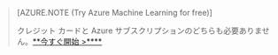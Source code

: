 >[AZURE.NOTE (Try Azure Machine Learning for free)]
>
>クレジット カードと Azure サブスクリプションのどちらも必要ありません。<a href="https://studio.azureml.net/?selectAccess=true&o=2" target="_blank">**今すぐ開始 >****</a>

<!---HONumber=Oct15_HO3-->
